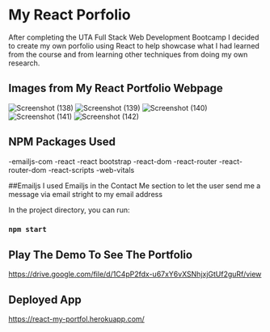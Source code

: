 # My React Porfolio
After completing the UTA Full Stack Web Development Bootcamp I decided to create my own porfolio using React to help showcase what I had learned from the course and from learning other techniques from doing my own research.

## Images from My React Portfolio Webpage

![Screenshot (138)](https://user-images.githubusercontent.com/79673757/159130278-38718fb1-c949-4cc7-bdb1-b1e4a70460b3.png)
![Screenshot (139)](https://user-images.githubusercontent.com/79673757/159130284-86843289-fe30-4a0a-a0e7-abd0d0959c72.png)
![Screenshot (140)](https://user-images.githubusercontent.com/79673757/159130287-4ddcd754-67c8-4647-b084-c87a66b35ef2.png)
![Screenshot (141)](https://user-images.githubusercontent.com/79673757/159130290-ada8cabe-7ea1-4347-ad2a-b51e115d26f2.png)
![Screenshot (142)](https://user-images.githubusercontent.com/79673757/159130295-6cd14971-9066-4281-9a0f-2f5090b1b9c6.png)

## NPM Packages Used
-emailjs-com
-react
-react bootstrap
-react-dom
-react-router
-react-router-dom
-react-scripts
-web-vitals

##Emailjs
I used Emailjs in the Contact Me section to let the user send me a message via email stright to my email address

In the project directory, you can run:

### `npm start`

## Play The Demo To See The Portfolio
https://drive.google.com/file/d/1C4pP2fdx-u67xY6vXSNhjxjGtUf2guRf/view


## Deployed App
https://react-my-portfol.herokuapp.com/


